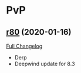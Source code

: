 # <DBM> PvP

## [r80](https://github.com/DeadlyBossMods/DBM-PvP/tree/r80) (2020-01-16)
[Full Changelog](https://github.com/DeadlyBossMods/DBM-PvP/compare/r79...r80)

- Derp  
- Deepwind update for 8.3  
